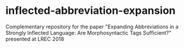 # inflected-abbreviation-expansion
Complementary repository for the paper "Expanding Abbreviations in a Strongly Inflected Language: Are Morphosyntactic Tags Sufficient?" presented at LREC 2018

